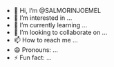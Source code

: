 - 👋 Hi, I’m @SALMORINJOEMEL
- 👀 I’m interested in ...
- 🌱 I’m currently learning ...
- 💞️ I’m looking to collaborate on ...
- 📫 How to reach me ...
- 😄 Pronouns: ...
- ⚡ Fun fact: ...

<!---
SALMORINJOEMEL/SALMORINJOEMEL is a ✨ special ✨ repository because its `README.md` (this file) appears on your GitHub profile.
You can click the Preview link to take a look at your changes.
--->
